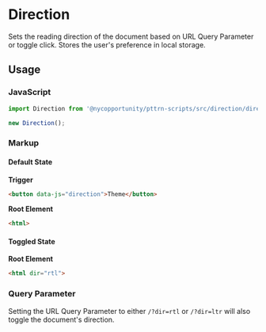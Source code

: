 # Direction

Sets the reading direction of the document based on URL Query Parameter or toggle click. Stores the user's preference in local storage.

## Usage

### JavaScript

```javascript
import Direction from '@nycopportunity/pttrn-scripts/src/direction/direction';

new Direction();
```

### Markup

#### Default State

**Trigger**

```html
<button data-js="direction">Theme</button>
```

**Root Element**

```html
<html>
```

#### Toggled State

**Root Element**

```html
<html dir="rtl">
```

### Query Parameter

Setting the URL Query Parameter to either `/?dir=rtl` or `/?dir=ltr` will also toggle the document's direction.
